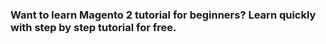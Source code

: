### Want to learn Magento 2 tutorial for beginners? Learn quickly with step by step tutorial for free.
